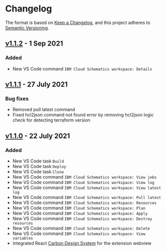 # Changelog

The format is based on [Keep a Changelog](https://keepachangelog.com/en/1.0.0/),
and this project adheres to [Semantic Versioning](https://semver.org/spec/v2.0.0.html).

## [v1.1.2](https://github.com/IBM-Cloud/vscode-ibmcloud-schematics/releases/tag/v1.1.2) - 1 Sep 2021

### Added

-   New VS Code command `IBM Cloud Schematics workspace: Details`

## [v1.1.1] - 27 July 2021

### Bug fixes

-   Removed pull latest command
-   Fixed hcl2json command not found error by removing hcl2json logic check for detecting terraform version

## [v1.1.0] - 22 July 2021

### Added

-   New VS Code task `Build`
-   New VS Code task `Deploy`
-   New VS Code task `Clone`
-   New VS Code command `IBM Cloud Schematics workspace: View jobs`
-   New VS Code command `IBM Cloud Schematics workspace: View log`
-   New VS Code command `IBM Cloud Schematics workspace: View latest log`
-   New VS Code command `IBM Cloud Schematics workspace: Pull latest`
-   New VS Code command `IBM Cloud Schematics workspace: Resources`
-   New VS Code command `IBM Cloud Schematics workspace: Plan`
-   New VS Code command `IBM Cloud Schematics workspace: Apply`
-   New VS Code command `IBM Cloud Schematics workspace: Destroy resources`
-   New VS Code command `IBM Cloud Schematics workspace: Delete`
-   New VS Code command `IBM Cloud Schematics workspace: View variables`
-   Integrated React [Carbon Design System] for the extension webview

[comment]: <Below are the list of links>
[carbon design system]: https://www.carbondesignsystem.com/
[v1.1.0]: https://github.com/IBM-Cloud/vscode-ibmcloud-schematics/releases/tag/v1.1.0
[v1.1.1]: https://github.com/IBM-Cloud/vscode-ibmcloud-schematics/releases/tag/v1.1.1
